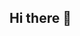 ## Hi there 👋

<!--# 🌟 Hi, I’m Harry!  

✨ *“Real is rare.”* That’s the energy I live by.  

---

## 👨‍💻 About Me  
- 🎓 Student passionate about ICT, tech, and lifelong learning.  
- 📝 Writer at heart — I believe stories and code both have the power to heal, inspire, and connect.  
- 💡 Curious mind, always experimenting and exploring new ideas.  
- 🌱 Currently learning software development, firs

**harry22-m/harry22-m** is a ✨ _special_ ✨ repository because its `README.md` (this file) appears on your GitHub profile.

Here are some ideas to get you started:

- 🌱 I’m currently learning ...coding and python and goland
- 👯 I’m looking to collaborate on ...coding
- 💬 Ask me about ...writing coding
- 📫 How to reach me: ...@harry_ngish on instagram, www.linkedin.com/in/harriet-mwangi-611847228
- 😄 Pronouns: ...she/her
- ⚡ Fun fact: ...## ⚡ Fun Facts About Me  

- 🖋️ I write stories that could easily end up on Wattpad.  
- 🎶 I give every chapter of life its own playlist.  
- ♊ Gemini = philosopher one moment, chaos gremlin the next.  
- 💡 I treat bugs like puzzles — there’s always a missing piece waiting to click.  
- ☕ My brain runs on tea, coffee, and late-night overthinking.  
- 📚 My TBR pile is taller than me, but I keep adding more books anyway.  
- 😂 Known for dropping random deep quotes in casual convos.  
- 🌍 My goal: build things (stories, software, memories) that outlive me.  

-->
